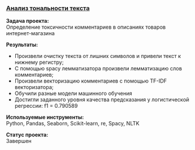 ### [Анализ тональности текста](https://github.com/chusovalex/DataScienceProjects/blob/main/project_11/project_11_toxic_comments.ipynb)

**Задача проекта:**\
Определение токсичности комментариев в описаниях товаров интернет-магазина

**Результаты:**
- Произвели очистку текста от лишних символов и привели текст к нижнему регистру;
- С помощью spacy лемматизатора произвели лемматизацию слов комментариев;
- Произвели векторизацию комментариев с помощью TF-IDF векторизатора;
- Обучили разные модели машинного обучения
- Достигли заданного уровня качества предсказания у логистической регрессии: f1 = 0.790589

**Используемые инструменты:**\
Python, Pandas, Seaborn, Scikit-learn, re, Spacy, NLTK

**Cтатус проекта:**\
Завершен
